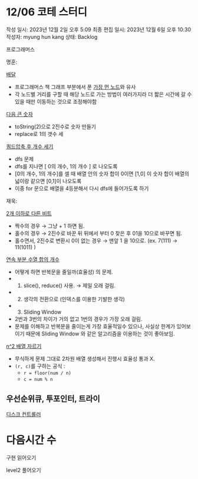 # 12/06 코테 스터디

작성 일시: 2023년 12월 2일 오후 5:09
최종 편집 일시: 2023년 12월 6일 오후 10:30
작성자: myung hun kang
상태: Backlog

프로그래머스 

명훈:

[배달](https://school.programmers.co.kr/learn/courses/30/lessons/12978) 

- 프로그래머스 책 그래프 부분에서 푼 [가장 먼 노드](https://school.programmers.co.kr/learn/courses/30/lessons/49189)와 유사
- 각 노드별 거리를 구할 때 해당 노드로 가는 방법이 여러가지라 더 짧은 시간에 갈 수 있을 때만 이동하는 것으로 조정해야함

[다음 큰 숫자](https://school.programmers.co.kr/learn/courses/30/lessons/12911) 

- toString(2)으로 2진수로 숫자 만들기
- replace로 1의 갯수 세

[쿼드압축 후 개수 세기](https://school.programmers.co.kr/learn/courses/30/lessons/68936) 

- dfs 문제
- dfs를 지나면 [ 0의 개수, 1의 개수 ] 로 나오도록
- [0의 개수, 1의 개수]를 셀 때 배열 안의 숫자 합이 0이면 [1,0] 이 숫자 합이 배열의 넓이랑 같으면 [0,1]이 나오도록
- 이중 for 문으로 배열을 4등분해서 다시 dfs에 들어가도록 하기

재욱:

[2개 이하로 다른 비트](https://school.programmers.co.kr/learn/courses/30/lessons/77885)

- 짝수의 경우 → 그냥 + 1 하면 됨.
- 홀수의 경우 → 2진수로 바꾼 뒤 뒤에서 부터 0 찾은 후 01을 10으로 바꾸면 됨.
- 홀수면서, 2진수로 변환시 0이 없는 경우 → 맨앞 1 을 10으로. (ex. 7(111) → 11(1011) )

[연속 부분 수열 합의 개수](https://school.programmers.co.kr/learn/courses/30/lessons/131701)

- 어떻게 하면 반복문을 줄일까(효율성) 의 문제.
- 1. slice(), reduce() 사용. → 제일 오래 걸림.
- 2. 생각의 전환으로 (인덱스를 이용한 기발한 생각)
- 3. Sliding Window
- 2번과 3번의 차이가 거의 없고 1번의 경우가 가장 오래 걸림.
- 문제를 이해하고 반복문을 줄이는게 가장 효율적일수 있으나, 사실상 한계가 있어보이기 때문에 Sliding Window 와 같은 알고리즘을 이용하는 것이 좋아보임.

[n^2 배열 자르기](https://school.programmers.co.kr/learn/courses/30/lessons/87390)

- 무식하게 문제 그대로 2차원 배열 생성해서 진행시 효율성 통과 X.
- `(r, c)`를 구하는 공식 :
    - `r = floor(num / n)`
    - `c = num % n`

## 우선순위큐, 투포인터, 트라이

[디스크 컨트롤러](https://school.programmers.co.kr/learn/courses/30/lessons/42627)

# 다음시간 수

구현 읽어오기

level2 풀어오기